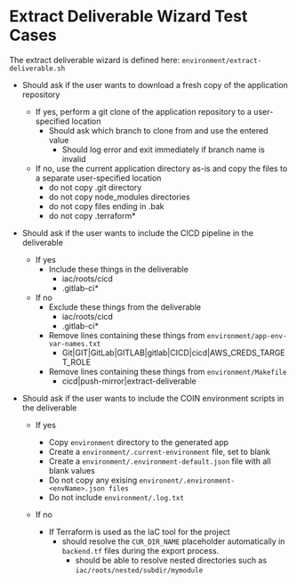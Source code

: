 # Extract Deliverable Wizard Test Cases

The extract deliverable wizard is defined here: `environment/extract-deliverable.sh`

* Should ask if the user wants to download a fresh copy of the application repository
  * If yes, perform a git clone of the application repository to a user-specified location
    * Should ask which branch to clone from and use the entered value
      * Should log error and exit immediately if branch name is invalid
  * If no, use the current application directory as-is and copy the files to a separate user-specified location
    * do not copy .git directory
    * do not copy node_modules directories
    * do not copy files ending in .bak
    * do not copy .terraform*

* Should ask if the user wants to include the CICD pipeline in the deliverable
  * If yes
    * Include these things in the deliverable
      * iac/roots/cicd
      * .gitlab-ci*
  * If no
    * Exclude these things from the deliverable
      * iac/roots/cicd
      * .gitlab-ci*
    * Remove lines containing these things from `environment/app-env-var-names.txt`
      * Git|GIT|GitLab|GITLAB|gitlab|CICD|cicd|AWS_CREDS_TARGET_ROLE
    * Remove lines containing these things from `environment/Makefile`
      * cicd|push-mirror|extract-deliverable

* Should ask if the user wants to include the COIN environment scripts in the deliverable
  * If yes
    * Copy `environment` directory to the generated app
    * Create a `environment/.current-environment` file, set to blank
    * Create a `environment/.environment-default.json` file with all blank values
    * Do not copy any exising `environent/.environment-<envName>.json files`
    * Do not include `environment/.log.txt`

  * If no
    * If Terraform is used as the IaC tool for the project
      * should resolve the `CUR_DIR_NAME` placeholder automatically in `backend.tf` files during the export process.
        * should be able to resolve nested directories such as `iac/roots/nested/subdir/mymodule`